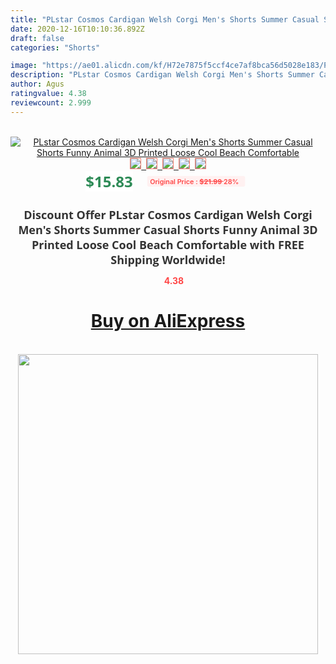 ```yaml
---
title: "PLstar Cosmos Cardigan Welsh Corgi Men's Shorts Summer Casual Shorts Funny Animal 3D Printed Loose Cool Beach Comfortable"
date: 2020-12-16T10:10:36.892Z
draft: false
categories: "Shorts"

image: "https://ae01.alicdn.com/kf/H72e7875f5ccf4ce7af8bca56d5028e183/PLstar-Cosmos-Cardigan-Welsh-Corgi-Men-s-Shorts-Summer-Casual-Shorts-Funny-Animal-3D-Printed-Loose.jpg"
description: "PLstar Cosmos Cardigan Welsh Corgi Men's Shorts Summer Casual Shorts Funny Animal 3D Printed Loose Cool Beach Comfortable"
author: Agus
ratingvalue: 4.38
reviewcount: 2.999
---
```

<br>
<div style="text-align: center;">
<a href="https://s.click.aliexpress.com/e/_AKOmyd" target="_blank" rel="nofollow noopener noreferrer"><img alt="PLstar Cosmos Cardigan Welsh Corgi Men's Shorts Summer Casual Shorts Funny Animal 3D Printed Loose Cool Beach Comfortable" class="magnifier-image" src="https://ae01.alicdn.com/kf/H72e7875f5ccf4ce7af8bca56d5028e183/PLstar-Cosmos-Cardigan-Welsh-Corgi-Men-s-Shorts-Summer-Casual-Shorts-Funny-Animal-3D-Printed-Loose.jpg_640x640.jpg">
<br>
<img style="border:1px solid salmon" src="https://ae01.alicdn.com/kf/H72e7875f5ccf4ce7af8bca56d5028e183/PLstar-Cosmos-Cardigan-Welsh-Corgi-Men-s-Shorts-Summer-Casual-Shorts-Funny-Animal-3D-Printed-Loose.jpg_120x120.jpg">&nbsp;&nbsp;<img style="border:1px solid salmon" src="https://ae01.alicdn.com/kf/Hde0e110fefdb4c91bedda5a3dc3fba2cL/PLstar-Cosmos-Cardigan-Welsh-Corgi-Men-s-Shorts-Summer-Casual-Shorts-Funny-Animal-3D-Printed-Loose.jpg_120x120.jpg">&nbsp;&nbsp;<img style="border:1px solid salmon" src="https://ae01.alicdn.com/kf/Hb66000472ed24cc2bd6f97fd6683f8b4b/PLstar-Cosmos-Cardigan-Welsh-Corgi-Men-s-Shorts-Summer-Casual-Shorts-Funny-Animal-3D-Printed-Loose.jpg_120x120.jpg">&nbsp;&nbsp;<img style="border:1px solid salmon" src="https://ae01.alicdn.com/kf/He649a802a803436b9903cdd738e5d2e2t/PLstar-Cosmos-Cardigan-Welsh-Corgi-Men-s-Shorts-Summer-Casual-Shorts-Funny-Animal-3D-Printed-Loose.jpg_120x120.jpg">&nbsp;&nbsp;<img style="border:1px solid salmon" src="https://ae01.alicdn.com/kf/Ha9de2096464b454f9240709778cb6d628/PLstar-Cosmos-Cardigan-Welsh-Corgi-Men-s-Shorts-Summer-Casual-Shorts-Funny-Animal-3D-Printed-Loose.jpg_120x120.jpg"></a></div><br0>
<div style="text-align: center;"><span style="background-color: white; border: 0px; box-sizing: border-box; color: seagreen; display: inline-block; font-family: &quot;open sans&quot; , &quot;arial&quot; , &quot;helvetica&quot; , sans-serif , &quot;heiti&quot;; font-size: 24px; font-stretch: inherit; font-weight: 700; line-height: inherit; margin: 0px 10px 0px 0px; padding: 0px; vertical-align: middle;">$15.83 </span>
<span style="background: rgb(255 , 241 , 241); border-radius: 3px; border: 0px; box-sizing: border-box; color: #ff4747; display: inline-block; font-family: inherit; font-size: 12px; font-stretch: inherit; font-style: inherit; font-variant: inherit; font-weight: 600; line-height: inherit; margin: 0px; padding: 2px 5px; transform: scale(0.9); vertical-align: middle;">Original Price : <b style="text-decoration: line-through;">$21.99 </b> 28%&nbsp;&nbsp;</span></div>
<h1 style="color: #333333; display: inline-block; font-family: &quot;open sans&quot; , &quot;arial&quot; , &quot;helvetica&quot; , sans-serif , &quot;heiti&quot;; font-size: 18px; font-stretch: inherit; font-weight: 700; text-align: center;">Discount Offer PLstar Cosmos Cardigan Welsh Corgi Men's Shorts Summer Casual Shorts Funny Animal 3D Printed Loose Cool Beach Comfortable with FREE Shipping Worldwide!</h1>
<div style="color: #ff4747; text-align: center;">
<img src="https://4.bp.blogspot.com/-M0ZcTcb-5uY/XleCXlxnR4I/AAAAAAAAAEc/OrjgMkXV1oMQFaCRZj5HQwOCBcu3w1FegCPcBGAYYCw/s1600/star.png" style="height: 15px;">&nbsp;<b>4.38</b></div>
<div class="button_cont" align="center"><a class="buynow_a" href="https://s.click.aliexpress.com/e/_AKOmyd" target="_blank" rel="nofollow noopener noreferrer"><H1>Buy on AliExpress</H1></a></div><br>
<div class="separator" style="clear: both; text-align: center;">
<img src="https://lh3.googleusercontent.com/-pTy5HemUv9M/XlePHvY0dAI/AAAAAAAAAE4/0nX5iRUoIWY8eMW9Dpxeirr157OZliDIgCLcBGAsYHQ/s1600/badge.gif" width="480">
</div>
